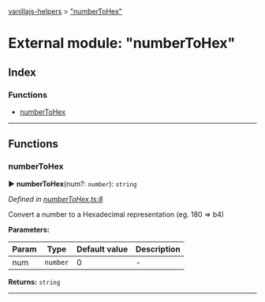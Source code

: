 [vanillajs-helpers](../README.md) > ["numberToHex"](../modules/_numbertohex_.md)



# External module: "numberToHex"

## Index

### Functions

* [numberToHex](_numbertohex_.md#numbertohex)



---
## Functions
<a id="numbertohex"></a>

###  numberToHex

► **numberToHex**(num?: *`number`*): `string`



*Defined in [numberToHex.ts:8](https://github.com/Tokimon/vanillajs-helpers/blob/cf259dc/numberToHex.ts#L8)*



Convert a number to a Hexadecimal representation (eg. 180 => b4)


**Parameters:**

| Param | Type | Default value | Description |
| ------ | ------ | ------ | ------ |
| num | `number`  | 0 |   - |





**Returns:** `string`





___


